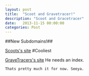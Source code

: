 ```yaml
---
layout: post
title:  "Scoot and Gravetracer!"
description: "Scoot and Gracetracer"
date:   2013-11-15 00:00:00
categories: Post 
---
```


##New Subdomains!##

[Scoots's site](http://scoot.loudtiger.com) \#Cooliest

[GraveTracers's site](http://gravetracer.loudtiger.com) He needs an index.

    Thats pretty much it for now. Seeya. 